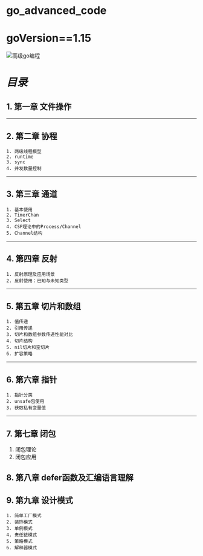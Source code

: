 # go_advanced_code
# goVersion==1.15
![高级go编程](https://gimg2.baidu.com/image_search/src=http%3A%2F%2Ft.ki4.cn%2F2020%2F1%2FvIVv6v.jpg&refer=http%3A%2F%2Ft.ki4.cn&app=2002&size=f9999,10000&q=a80&n=0&g=0n&fmt=jpeg?sec=1621305693&t=1a817e6e6ecf0e1ec1890212636f0c19)
# *目录*
## 1. 第一章 文件操作
---
## 2. 第二章 协程
    1. 两级线程模型
    2. runtime
    3. sync
    4. 并发数量控制
---
## 3. 第三章 通道
    1. 基本使用
    2. TimerChan
    3. Select
    4. CSP理论中的Process/Channel
    5. Channel结构
---
## 4. 第四章 反射
    1. 反射原理及应用场景
    2. 反射使用：已知与未知类型
---
## 5. 第五章 切片和数组
    1. 值传递
    2. 引用传递
    3. 切片和数组参数传递性能对比
    4. 切片结构
    5. nil切片和空切片
    6. 扩容策略
---
## 6. 第六章 指针
    1. 指针分类
    2. unsafe包使用
    3. 获取私有变量值
---
## 7. 第七章 闭包  
   1.  闭包理论
   2.  闭包应用   
## 8. 第八章 defer函数及汇编语言理解

## 9. 第九章 设计模式
    1. 简单工厂模式
    2. 装饰模式
    3. 单例模式
    4. 责任链模式 
    5. 策略模式
    6. 解释器模式


  
